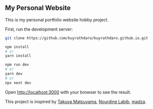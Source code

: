 ## My Personal Website

This is my personal portfolio website hobby project.

First, run the development server:

```bash
git clone https://github.com/kuyrathdaro/kuyrathdaro.github.io.git

npm install
# or
yarn install

npm run dev
# or
yarn dev
# or
npx next dev
```
Open [http://localhost:3000](http://localhost:3000) with your browser to see the result.

This project is inspired by [Takuya Matsuyama](https://www.craftz.dog/), [Nourdine Labib](https://blog.nourdinedev.com/), [madza](https://madza.dev).

